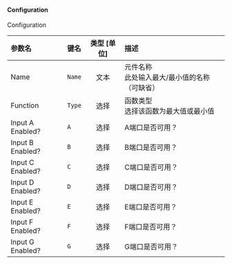 <!--
DO NOT EDIT THIS FILE DIRECTLY.
This file is generated by tools/comp-docs.js.
All changes will be overwritten by regeneration.
-->

<slot class="model-parameters">

#### Configuration

Configuration

| 参数名 | 键名 | 类型 [单位] | 描述 |
|:------ |:---- |:-----------:|:---- |
| Name | `Name` | 文本 | 元件名称<br> 此处输入最大/最小值的名称（可缺省） |
| Function | `Type` | 选择 | 函数类型<br>选择该函数为最大值或最小值 |
| Input A Enabled? | `A` | 选择 | A端口是否可用？ |
| Input B Enabled? | `B` | 选择 | B端口是否可用？ |
| Input C Enabled? | `C` | 选择 | C端口是否可用？ |
| Input D Enabled? | `D` | 选择 | D端口是否可用？ |
| Input E Enabled? | `E` | 选择 | E端口是否可用？ |
| Input F Enabled? | `F` | 选择 | F端口是否可用？ |
| Input G Enabled? | `G` | 选择 | G端口是否可用？ |


</slot>
